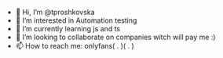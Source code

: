 - 👋 Hi, I’m @tproshkovska
- 👀 I’m interested in Automation testing
- 🌱 I’m currently learning js and ts
- 💞️ I’m looking to collaborate on companies witch will pay me :)
- 📫 How to reach me: onlyfans( . )( . )

<!---
tproshkovska/tproshkovska is a ✨ special ✨ repository because its `README.md` (this file) appears on your GitHub profile.
You can click the Preview link to take a look at your changes.
--->
